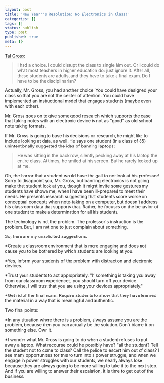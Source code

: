```yaml
---
layout: post
title: 'New Year''s Resolution: No Electronics in Class!'
categories: []
tags: []
status: publish
type: post
published: true
meta: {}
---
```


[Tal Gross](http://www.washingtonpost.com/posteverything/wp/2014/12/30/this-year-im-resolving-to-ban-laptops-from-my-classroom/):


>I had a choice. I could disrupt the class to single him out. Or I could do what most teachers in higher education do: just ignore it. After all, these students are adults, and they have to take a final exam. Do I have to be the disciplinarian?



Actually, Mr. Gross, you had another choice. You could have designed your class so that you are not the center of attention. You could have implemented an instructional model that engages students (maybe even with each other).


Mr. Gross goes on to give some good research which supports the case that taking notes with an electronic device is not as "good" as old school note taking formats.


If Mr. Gross is going to base his decisions on research, he might like to include looking at data, as well. He says one student (in a class of 85) unintentionally suggested the idea of banning laptops:


>He was sitting in the back row, silently pecking away at his laptop the entire class. At times, he smiled at his screen. But he rarely looked up at me.



Oh, the horror that a student would have the gall to not look at his professor! Sorry to disappoint you, Mr. Gross, but banning electronics is not going make that student look at you, though it might invite some gestures my students have shown me, when I have been ill-prepared to meet their needs. He presents research suggesting that students score worse on conceptual concepts when note-taking on a computer, but doesn't address his classroom data that supports that. Rather, he focuses on the behavior of one student to make a determination for all his students.


The technology is not the problem. The professor's instruction is the problem. But, I am not one to just complain about something.


So, here are my unsolicited suggestions:


*Create a classroom environment that is more engaging and does not cause you to be bothered by which students are looking at you.


*Yes, inform your students of the problem with distraction and electronic devices.


*Trust your students to act appropriately. "If something is taking you away from our classroom experiences, you should turn off your device. Otherwise, I will trust that you are using your devices appropriately."


*Get rid of the final exam. Require students to show that they have learned the material in a way that is meaningful and authentic.


Two final points:


*In any situation where there is a problem, always assume you are the problem, because then you can actually be the solution. Don't blame it on something else. Own it.


*I wonder what Mr. Gross is going to do when a student refuses to put away a laptop. What recourse could he possibly have? Fail the student? Tell the student not to come to class? Call the police to escort him out of class? I see many opportunities for this to turn into a power struggle, and when we engage in power struggles with our students, we nearly always lose because they are always going to be more willing to take it to the next step. And if you are willing to answer their escalation, it is time to get out of the business.
